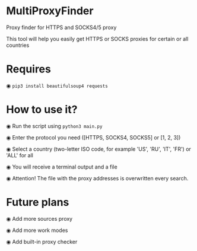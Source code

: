 # MultiProxyFinder
Proxy finder for HTTPS and SOCKS4/5 proxy

This tool will help you easily get HTTPS or SOCKS proxies for certain or all countries

# Requires
◉ <code>pip3 install beautifulsoup4 requests</code>

# How to use it?
◉ Run the script using <code>python3 main.py</code>

◉ Enter the protocol you need ([HTTPS, SOCKS4, SOCKS5] or [1, 2, 3])

◉ Select a country (two-letter ISO code, for example 'US', 'RU', 'IT', 'FR') or 'ALL' for all

◉ You will receive a terminal output and a file

◉ Attention! The file with the proxy addresses is overwritten every search.

# Future plans

◉ Add more sources proxy

◉ Add more work modes

◉ Add built-in proxy checker
